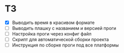 # ТЗ

- [x] Выводить время в красивом формате
- [ ] Выводить плашку с названием и версией проги
- [ ] Настройка проги через конфиг файл
- [ ] Скрипт для автоматической сборки проекта
- [ ] Инструкция по сборке проги под все платформы
